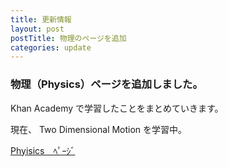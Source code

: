 ```yaml
---
title: 更新情報
layout: post
postTitle: 物理のページを追加
categories: update
---
```

### 物理（Physics）ページを追加しました。

Khan Academy で学習したことをまとめていきます。

現在、 Two Dimensional Motion を学習中。

<span class="glyphicon glyphicon-arrow-right text-whtie"></span>
[Phyisics　ﾍﾟｰｼﾞ]({{site.url}}/physics/)
